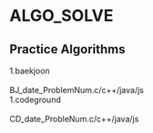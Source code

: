 # ALGO_SOLVE

## Practice Algorithms<br/>

1.baekjoon<br/>
<br/>
BJ_date_ProblemNum.c/c++/java/js<br/>
1.codeground<br/><br/>
CD_date_ProbleNum.c/c++/java/js<br/>

